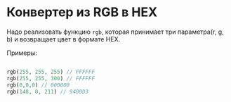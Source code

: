 # Конвертер из RGB в HEX

Надо реализовать функцию `rgb`, которая принимает три параметра(r, g, b) и возвращает цвет в формате HEX.

Примеры:

```php

rgb(255, 255, 255) // FFFFFF
rgb(255, 255, 300) // FFFFFF
rgb(0,0,0) // 000000
rgb(148, 0, 211) // 9400D3
```
